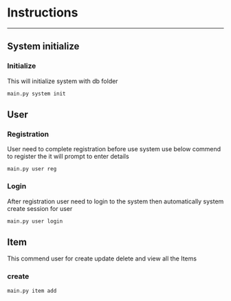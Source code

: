 # Instructions
----------
## System initialize
### Initialize 
This will initialize system with db folder
```
main.py system init
```
## User

### Registration
User need to complete registration before use system use below commend to register the it will prompt to enter details
```
main.py user reg
```

### Login
After registration user need to login to the system then automatically system create session for user
```
main.py user login
```

## Item
This commend user for create update delete and view all the Items
### create
```
main.py item add
```



<!-- https://github.com/ClassExamples/IJSE_PYTHON_ASSINGMENT_1 -->
